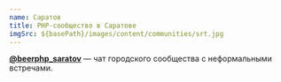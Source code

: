 ```yaml
---
name: Саратов
title: PHP-сообщество в Саратове
imgSrc: ${basePath}/images/content/communities/srt.jpg
---
```


**[@beerphp_saratov](https://t.me/beerphp_saratov)** — чат городского сообщества с неформальными встречами.
